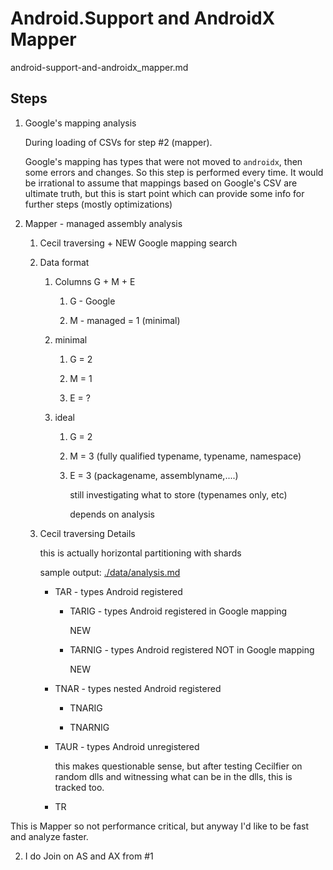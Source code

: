 # Android.Support and AndroidX Mapper

android-support-and-androidx_mapper.md

## Steps

1. Google's mapping analysis

    During loading of CSVs for step #2 (mapper).
    
    Google's mapping has types that were not moved to `androidx`, then some errors and
    changes.
    So this step is performed every time.
    It would be irrational to assume that mappings based on Google's CSV are ultimate truth,
    but this is start point which can provide some info for further steps (mostly optimizations)
      
2.  Mapper - managed assembly analysis 

    1.  Cecil traversing + NEW Google mapping search 

    2.  Data format

        1.  Columns G + M + E

            1.  G - Google

            2.  M - managed = 1 (minimal)

        1.  minimal

            1.  G = 2

            2.  M = 1

            3.  E = ? 

        1.  ideal

            1.  G = 2

            2.  M = 3 (fully qualified typename, typename, namespace)

            3.  E = 3 (packagename, assemblyname,....) 

                still investigating what to store (typenames only, etc)

                depends on analysis

    2.  Cecil traversing Details

        this is actually horizontal partitioning with shards

        sample output: [./data/analysis.md](./data/analysis.md)
    
        *   TAR - types Android registered

            *   TARIG - types Android registered in Google mapping

                NEW

            *   TARNIG - types Android registered NOT in Google mapping

                NEW

        *   TNAR - types nested Android registered

            *   TNARIG

            *   TNARNIG

        *   TAUR - types Android unregistered 
        
            this makes questionable sense, but after testing Cecilfier on random dlls and 
            witnessing what can be in the dlls, this is tracked too.
            
        *   TR 

This is Mapper so not performance critical, but anyway I'd like to be fast and analyze faster.

2. I do Join on AS and AX from #1 